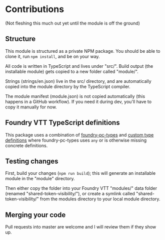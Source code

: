 # Contributions

(Not fleshing this much out yet until the module is off the ground)

## Structure

This module is structured as a private NPM package. You should be able to clone it, run `npm install`, and be on your way.

All code is written in TypeScript and lives under "src/".
Build output (the installable module) gets copied to a new folder called "module/".

Strings (strings/en.json) live in the src/ directory, and are automatically copied into the module directory by the TypeScript compiler.

The module manifest (module.json) is not copied automatically (this happens in a GitHub workflow). If you need it during dev, you'll have to copy it manually for now.

## Foundry VTT TypeScript definitions

This package uses a combination of [foundry-pc-types](https://gitlab.com/Eranziel/foundry-pc-types) and [custom type definitions](src/types) where foundry-pc-types uses `any` or is otherwise missing concrete definitions.

## Testing changes

First, build your changes (`npm run build`); this will generate an installable module in the "module" directory.

Then either copy the folder into your Foundry VTT "modules/" data folder (renamed "shared-token-visibility/"), or create a symlink called "shared-token-visibility/" from the modules directory to your local module directory.

## Merging your code

Pull requests into master are welcome and I will review them if they show up.
